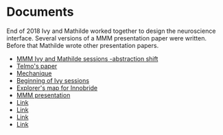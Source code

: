 # Documents
End of 2018 Ivy and Mathilde worked together to design the neuroscience interface. Several versions of a MMM presentation paper were written.
Before that Mathilde wrote other presentation papers.

* [MMM Ivy and Mathilde sessions -abstraction shift](https://www.overleaf.com/read/tnhkgdqbhqyc)
* [Telmo's paper](https://www.overleaf.com/read/gypfkkgvcrmt)
* [Mechanique](https://www.overleaf.com/read/stzzwzbygkcz)
* [Beginning of Ivy sessions](https://www.overleaf.com/read/cyrbwyvnqhmv)
* [Explorer's map for Innobride](https://www.overleaf.com/read/whjxgxggqdwn)
* [MMM presentation](https://www.overleaf.com/read/dgnqhyrgcbgk)
* [Link](http://a.com)
* [Link](http://a.com)
* [Link](http://a.com)
* [Link](http://a.com)
